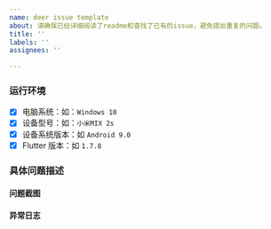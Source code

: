 ```yaml
---
name: deer issue template
about: 请确保已经详细阅读了readme和查找了已有的issue，避免提出重复的问题。
title: ''
labels: ''
assignees: ''

---
```


### 运行环境 ###

- [x] 电脑系统：如：`Windows 10`
- [x] 设备型号：如：`小米MIX 2s`
- [x] 设备系统版本：如 `Android 9.0`
- [x] Flutter 版本：如 `1.7.8`

### 具体问题描述 ###

#### 问题截图  ####

#### 异常日志 ####
